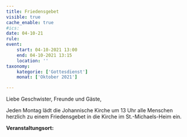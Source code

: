 ```yaml
---
title: Friedensgebet
visible: true
cache_enable: true
#ics: 
date: 04-10-21
rule: 
event:
	start: 04-10-2021 13:00
	end: 04-10-2021 13:15
	location: ''
taxonomy:
	kategorie: ['Gottesdienst']
	monat: ['Oktober 2021']

---
```

Liebe Geschwister, Freunde und Gäste,

Jeden Montag lädt die Johannische Kirche um 13 Uhr alle Menschen herzlich zu einem Friedensgebet in die Kirche im St.-Michaels-Heim ein.



**Veranstaltungsort:** 

